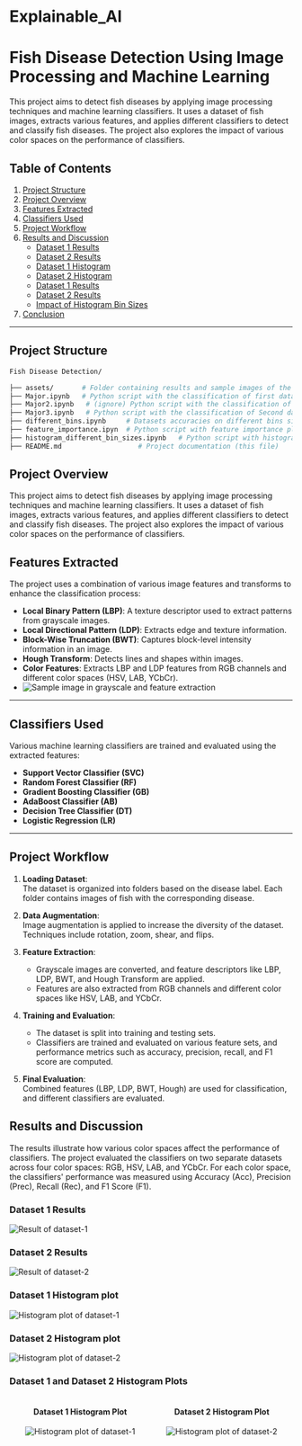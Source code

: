 # Explainable_AI 

# Fish Disease Detection Using Image Processing and Machine Learning

This project aims to detect fish diseases by applying image processing techniques and machine learning classifiers. It uses a dataset of fish images, extracts various features, and applies different classifiers to detect and classify fish diseases. The project also explores the impact of various color spaces on the performance of classifiers.

## Table of Contents
1. [Project Structure](#project-structure)
2. [Project Overview](#project-overview)
3. [Features Extracted](#features-extracted)
4. [Classifiers Used](#classifiers-used)
5. [Project Workflow](#project-workflow)
6. [Results and Discussion](#results-and-discussion)
    - [Dataset 1 Results](#dataset-1-results)
    - [Dataset 2 Results](#dataset-2-results)
    - [Dataset 1 Histogram](#dataset-1-histogram)
    - [Dataset 2 Histogram](#dataset-2-histogram)
    - [Dataset 1 Results](#dataset-1-results)
    - [Dataset 2 Results](#dataset-2-results)
    - [Impact of Histogram Bin Sizes](#impact-of-histogram-bin-sizes)
7. [Conclusion](#conclusion)

---

## Project Structure

```bash
Fish Disease Detection/

├── assets/       # Folder containing results and sample images of the project
├── Major.ipynb   # Python script with the classification of first dataset.
├── Major2.ipynb   # (ignore) Python script with the classification of Second dataset.
├── Major3.ipynb   # Python script with the classification of Second dataset.
├── different_bins.ipynb     # Datasets accuracies on different bins size using AdaBoostClassifier
├── feature_importance.ipyn  # Python script with feature importance plots
├── histogram_different_bin_sizes.ipynb   # Python script with histogram plots
├── README.md                   # Project documentation (this file)
```

## Project Overview
This project aims to detect fish diseases by applying image processing techniques and machine learning classifiers. It uses a dataset of fish images, extracts various features, and applies different classifiers to detect and classify fish diseases. The project also explores the impact of various color spaces on the performance of classifiers.

## Features Extracted

The project uses a combination of various image features and transforms to enhance the classification process:

- **Local Binary Pattern (LBP)**: A texture descriptor used to extract patterns from grayscale images.
- **Local Directional Pattern (LDP)**: Extracts edge and texture information.
- **Block-Wise Truncation (BWT)**: Captures block-level intensity information in an image.
- **Hough Transform**: Detects lines and shapes within images.
- **Color Features**: Extracts LBP and LDP features from RGB channels and different color spaces (HSV, LAB, YCbCr).
- ![Sample image in grayscale and feature extraction](https://github.com/Atulsharma428/Explainable_AI/blob/main/assets/grayscale.png)


---

## Classifiers Used

Various machine learning classifiers are trained and evaluated using the extracted features:

- **Support Vector Classifier (SVC)**
- **Random Forest Classifier (RF)**
- **Gradient Boosting Classifier (GB)**
- **AdaBoost Classifier (AB)**
- **Decision Tree Classifier (DT)**
- **Logistic Regression (LR)**

---

## Project Workflow

1. **Loading Dataset**:  
   The dataset is organized into folders based on the disease label. Each folder contains images of fish with the corresponding disease.

2. **Data Augmentation**:  
   Image augmentation is applied to increase the diversity of the dataset. Techniques include rotation, zoom, shear, and flips.

3. **Feature Extraction**:
   - Grayscale images are converted, and feature descriptors like LBP, LDP, BWT, and Hough Transform are applied.
   - Features are also extracted from RGB channels and different color spaces like HSV, LAB, and YCbCr.

4. **Training and Evaluation**:
   - The dataset is split into training and testing sets.
   - Classifiers are trained and evaluated on various feature sets, and performance metrics such as accuracy, precision, recall, and F1 score are computed.

5. **Final Evaluation**:  
   Combined features (LBP, LDP, BWT, Hough) are used for classification, and different classifiers are evaluated.
   
## Results and Discussion
The results illustrate how various color spaces affect the performance of classifiers. The project evaluated the classifiers on two separate datasets across four color spaces: RGB, HSV, LAB, and YCbCr. For each color space, the classifiers' performance was measured using Accuracy (Acc), Precision (Prec), Recall (Rec), and F1 Score (F1).

### Dataset 1 Results 
![Result of dataset-1](https://github.com/Atulsharma428/Explainable_AI/blob/main/assets/Result_table_1.png)
### Dataset 2 Results 
![Result of dataset-2](https://github.com/Atulsharma428/Explainable_AI/blob/main/assets/Result_table_2.png)
### Dataset 1 Histogram plot 
![Histogram plot of dataset-1](https://github.com/Atulsharma428/Explainable_AI/blob/main/assets/Result_dataset_1.png)
### Dataset 2 Histogram plot
![Histogram plot of dataset-2](https://github.com/Atulsharma428/Explainable_AI/blob/main/assets/Result_dataset_2.png)

### Dataset 1 and Dataset 2 Histogram Plots

<div style="display: flex; justify-content: space-between;">
  <div style="flex: 1; text-align: center;">
    <h4>Dataset 1 Histogram Plot</h4>
    <img src="https://github.com/Atulsharma428/Explainable_AI/blob/main/assets/Result_dataset_1.png" alt="Histogram plot of dataset-1" style="max-width: 100%;">
  </div>
  <div style="flex: 1; text-align: center;">
    <h4>Dataset 2 Histogram Plot</h4>
    <img src="https://github.com/Atulsharma428/Explainable_AI/blob/main/assets/Result_dataset_2.png" alt="Histogram plot of dataset-2" style="max-width: 100%;">
  </div>
</div>

